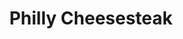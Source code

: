 ---
pid: LLG198
title: Philly Cheesesteak
location_transcription: s west Philly
zipcode: '19191'
outside_phl: 'Philadelphia PA '
neighborhood: Chestnut Hill
age: '16'
age_range: 13-19
instagram: 
image_file_name: LLG_198.jpg
proposal_transcription: 
topic: Food,Philadelphia
topic_summary: 0, 0
type: Sculpture Statue
keywords_other: cheesesteak
credit: Zaynab Sanogo
image_labels: 
twitter: 
facebook: 
permalink: "/monuments/llg198/"
layout: item-page
---